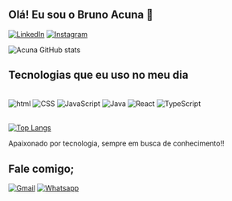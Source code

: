 
## Olá! Eu sou o Bruno Acuna 🤙



[![LinkedIn](https://img.shields.io/badge/LinkedIn-0077B5?style=for-the-badge&logo=linkedin&logoColor=white)](https://www.linkedin.com/in/brunoacuna-jd/)
[![Instagram](https://img.shields.io/badge/Instagram-E4405F?style=for-the-badge&logo=instagram&logoColor=white)](https://www.instagram.com/brunoacn_/)

![Acuna GitHub stats](https://github-readme-stats.vercel.app/api?username=BrunoAcuna&show_icons=true&theme=dracula)

## Tecnologias que eu uso no meu dia

<div style="display: inline_block"><br/>
  <img align="center" alt="html" src="https://img.shields.io/badge/HTML-239120?style=for-the-badge&logo=html5&logoColor=white">
  <img align="center" alt="CSS" src="https://img.shields.io/badge/CSS-239120?&style=for-the-badge&logo=css3&logoColor=white">
  <img align="center" alt="JavaScript" src="https://img.shields.io/badge/JavaScript-F7DF1E?style=for-the-badge&logo=javascript&logoColor=black">
  <img align="center" alt="Java" src="https://img.shields.io/badge/Java-ED8B00?style=for-the-badge&logo=java&logoColor=white">
   <img align="center" alt="React" src="https://img.shields.io/badge/React-20232A?style=for-the-badge&logo=react&logoColor=61DAFB">
   <img align="center" alt="TypeScript" src="https://img.shields.io/badge/TypeScript-007ACC?style=for-the-badge&logo=typescript&logoColor=white">
</div><br/>


[![Top Langs](https://github-readme-stats.vercel.app/api/top-langs/?username=BrunoAcuna&layout=compact)](https://github.com/BrunoAcuna/github-readme-stats)
<br/>

Apaixonado por tecnologia, sempre em busca de conhecimento!!

## Fale comigo;


[![Gmail](https://img.shields.io/badge/Gmail-D14836?style=for-the-badge&logo=gmail&logoColor=white)]()
[![Whatsapp](https://img.shields.io/badge/WhatsApp-25D366?style=for-the-badge&logo=whatsapp&logoColor=white)](https://wa.me/5511971559194)

